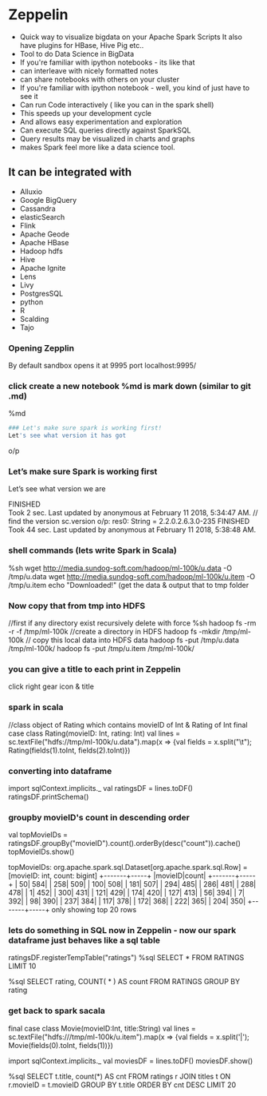 # Zeppelin
- Quick way to visualize bigdata on your Apache Spark Scripts
It also have plugins for HBase, Hive Pig etc..
- Tool to do Data Science in BigData
- If you're familiar with ipython notebooks - its like that
- can interleave with nicely formatted notes
- can share notebooks with others on your cluster
- If you're familiar with ipython notebook - well, you kind of just have to see it
- Can run Code interactively ( like you can in the spark shell)
- This speeds up your development cycle
- And allows easy experimentation and exploration
- Can execute SQL queries directly against SparkSQL
- Query results may be visualized in charts and graphs
- makes Spark feel more like a data science tool.

## It can be integrated with
- Alluxio
- Google BigQuery
- Cassandra 
- elasticSearch
- Flink
- Apache Geode
- Apache HBase
- Hadoop hdfs
- Hive
- Apache Ignite
- Lens
- Livy
- PostgresSQL
- python
- R
- Scalding
- Tajo

### Opening Zepplin
By default sandbox opens it at 9995 port
localhost:9995/

### click create a new notebook %md is mark down (similar to git .md)
%md
``` python
### Let's make sure spark is working first!
Let's see what version it has got
```
o/p
### Let’s make sure Spark is working first
Let’s see what version we are

FINISHED   
Took 2 sec. Last updated by anonymous at February 11 2018, 5:34:47 AM.
// find the version
sc.version
o/p:
res0: String = 2.2.0.2.6.3.0-235
FINISHED   
Took 44 sec. Last updated by anonymous at February 11 2018, 5:38:48 AM.

### shell commands (lets write Spark in Scala)
%sh
wget http://media.sundog-soft.com/hadoop/ml-100k/u.data -O /tmp/u.data
wget http://media.sundog-soft.com/hadoop/ml-100k/u.item -O /tmp/u.item
echo "Downloaded!"
(get the data & output that to tmp folder


### Now copy that from tmp into HDFS
//first if any directory exist recursively delete with force
%sh
hadoop fs -rm -r -f /tmp/ml-100k
//create a directory in HDFS
hadoop fs -mkdir /tmp/ml-100k
// copy this local data into HDFS data
hadoop fs -put /tmp/u.data /tmp/ml-100k/
hadoop fs -put /tmp/u.item /tmp/ml-100k/

### you can give a title to each print in Zeppelin
click right gear icon & title

### spark in scala
//class object of Rating which contains movieID of Int & Rating of Int
final case class Rating(movieID: Int, rating: Int)
val lines = sc.textFile("hdfs://tmp/ml-100k/u.data").map(x => {val fields = x.split("\t"); Rating(fields(1).toInt, fields(2).toInt)})

### converting into dataframe
import sqlContext.implicits._
val ratingsDF = lines.toDF()
ratingsDF.printSchema()

### groupby movieID's count in descending order
val topMovieIDs = ratingsDF.groupBy("movieID").count().orderBy(desc("count")).cache()
topMovieIDs.show()

topMovieIDs: org.apache.spark.sql.Dataset[org.apache.spark.sql.Row] = [movieID: int, count: bigint]
+-------+-----+
|movieID|count|
+-------+-----+
|     50|  584|
|    258|  509|
|    100|  508|
|    181|  507|
|    294|  485|
|    286|  481|
|    288|  478|
|      1|  452|
|    300|  431|
|    121|  429|
|    174|  420|
|    127|  413|
|     56|  394|
|      7|  392|
|     98|  390|
|    237|  384|
|    117|  378|
|    172|  368|
|    222|  365|
|    204|  350|
+-------+-----+
only showing top 20 rows

### lets do something in SQL now in Zeppelin - now our spark dataframe just behaves like a sql table
ratingsDF.registerTempTable("ratings")
%sql
SELECT * FROM RATINGS LIMIT 10

%sql
SELECT rating, COUNT( * ) AS count FROM RATINGS GROUP BY rating

### get back to spark sacala
final case class Movie(movieID:Int, title:String)
val lines = sc.textFile("hdfs:///tmp/ml-100k/u.item").map(x => {val fields = x.split('|'); Movie(fields(0).toInt, fields(1))})

import sqlContext.implicits._
val moviesDF = lines.toDF()
moviesDF.show()


%sql
SELECT t.title, count(*) AS cnt FROM ratings r JOIN titles t ON r.movieID = t.movieID GROUP BY t.title ORDER BY cnt DESC LIMIT 20
